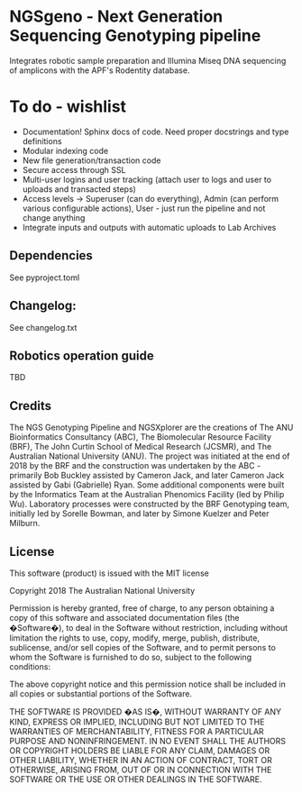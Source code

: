 # NGSgeno - Next Generation Sequencing Genotyping pipeline

Integrates robotic sample preparation and Illumina Miseq DNA sequencing of amplicons with the APF's Rodentity database.

# To do - wishlist
* Documentation! Sphinx docs of code. Need proper docstrings and type definitions
* Modular indexing code
* New file generation/transaction code
* Secure access through SSL
* Multi-user logins and user tracking (attach user to logs and user to uploads and transacted steps)
* Access levels -> Superuser (can do everything), Admin (can perform various configurable actions), User - just run the pipeline and not change anything
* Integrate inputs and outputs with automatic uploads to Lab Archives

## Dependencies

See pyproject.toml

## Changelog:

See changelog.txt

## Robotics operation guide

TBD

## Credits
The NGS Genotyping Pipeline and NGSXplorer are the creations of The ANU Bioinformatics Consultancy (ABC), 
The Biomolecular Resource Facility (BRF), The John Curtin School of Medical Research (JCSMR), and The Australian National University (ANU).
The project was initiated at the end of 2018 by the BRF and the construction was undertaken by the ABC - primarily 
Bob Buckley assisted by Cameron Jack, and later Cameron Jack assisted by Gabi (Gabrielle) Ryan. 
Some additional components were built by the Informatics Team at the Australian Phenomics Facility (led by Philip Wu). 
Laboratory processes were constructed by the BRF Genotyping team, initially led by Sorelle Bowman, and later by Simone Kuelzer and Peter Milburn.

## License
This software (product) is issued with the MIT license

Copyright 2018 The Australian National University

Permission is hereby granted, free of charge, to any person obtaining a copy of this software and associated 
documentation files (the �Software�), to deal in the Software without restriction, including without 
limitation the rights to use, copy, modify, merge, publish, distribute, sublicense, and/or sell copies 
of the Software, and to permit persons to whom the Software is furnished to do so, subject to the following conditions:

The above copyright notice and this permission notice shall be included in all copies or substantial portions of the Software.

THE SOFTWARE IS PROVIDED �AS IS�, WITHOUT WARRANTY OF ANY KIND, EXPRESS OR IMPLIED, INCLUDING BUT NOT LIMITED TO THE 
WARRANTIES OF MERCHANTABILITY, FITNESS FOR A PARTICULAR PURPOSE AND NONINFRINGEMENT. IN NO EVENT SHALL THE AUTHORS 
OR COPYRIGHT HOLDERS BE LIABLE FOR ANY CLAIM, DAMAGES OR OTHER LIABILITY, WHETHER IN AN ACTION OF CONTRACT, TORT 
OR OTHERWISE, ARISING FROM, OUT OF OR IN CONNECTION WITH THE SOFTWARE OR THE USE OR OTHER DEALINGS IN THE SOFTWARE.